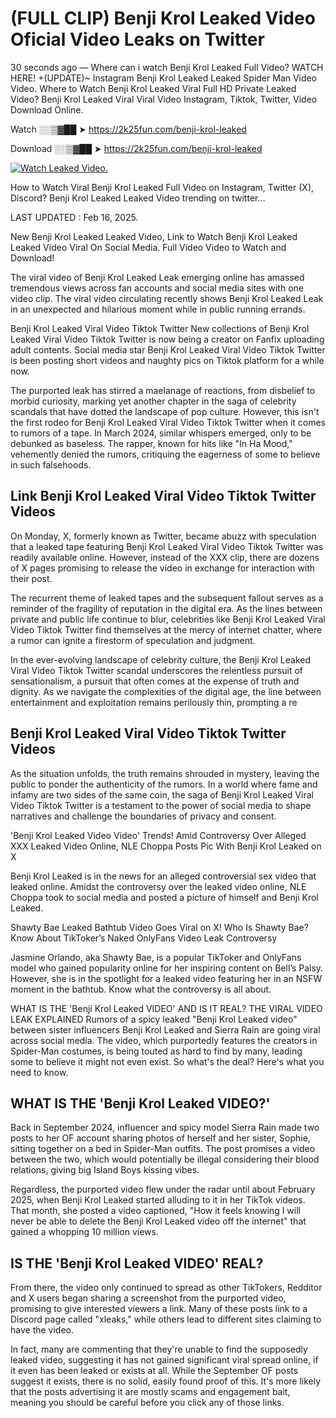 # (FULL CLIP) Benji Krol Leaked Video Oficial Video Leaks on Twitter

30 seconds ago — Where can i watch Benji Krol Leaked Full Video? WATCH HERE! +(UPDATE)~ Instagram Benji Krol Leaked Leaked Spider Man Video Video. Where to Watch Benji Krol Leaked Viral Full HD Private Leaked Video? Benji Krol Leaked Viral Viral Video Instagram, Tiktok, Twitter, Video Download Online.

Watch ░░▒▓██ ➤ https://2k25fun.com/benji-krol-leaked

Download ░░▒▓██ ➤ https://2k25fun.com/benji-krol-leaked

[![Watch Leaked Video.](https://miro.medium.com/v2/resize:fit:828/format:webp/1*cilzJN44JGOrTw9NJCrNHA.gif "Watch Leaked Video")](https://2k25fun.com/benji-krol-leaked)

How to Watch Viral Benji Krol Leaked Full Video on Instagram, Twitter (X), Discord? Benji Krol Leaked Leaked Video trending on twitter...

LAST UPDATED : Feb 16, 2025.

New Benji Krol Leaked Leaked Video, Link to Watch Benji Krol Leaked Leaked Video Viral On Social Media. Full Video Video to Watch and Download!

The viral video of Benji Krol Leaked Leak emerging online has amassed tremendous views across fan accounts and social media sites with one video clip. The viral video circulating recently shows Benji Krol Leaked Leak in an unexpected and hilarious moment while in public running errands.

Benji Krol Leaked Viral Video Tiktok Twitter New collections of Benji Krol Leaked Viral Video Tiktok Twitter is now being a creator on Fanfix uploading adult contents. Social media star Benji Krol Leaked Viral Video Tiktok Twitter is been posting short videos and naughty pics on Tiktok platform for a while now.

The purported leak has stirred a maelanage of reactions, from disbelief to morbid curiosity, marking yet another chapter in the saga of celebrity scandals that have dotted the landscape of pop culture. However, this isn't the first rodeo for Benji Krol Leaked Viral Video Tiktok Twitter when it comes to rumors of a tape. In March 2024, similar whispers emerged, only to be debunked as baseless. The rapper, known for hits like "In Ha Mood," vehemently denied the rumors, critiquing the eagerness of some to believe in such falsehoods.

## Link Benji Krol Leaked Viral Video Tiktok Twitter Videos

On Monday, X, formerly known as Twitter, became abuzz with speculation that a leaked tape featuring Benji Krol Leaked Viral Video Tiktok Twitter was readily available online. However, instead of the XXX clip, there are dozens of X pages promising to release the video in exchange for interaction with their post.

The recurrent theme of leaked tapes and the subsequent fallout serves as a reminder of the fragility of reputation in the digital era. As the lines between private and public life continue to blur, celebrities like Benji Krol Leaked Viral Video Tiktok Twitter find themselves at the mercy of internet chatter, where a rumor can ignite a firestorm of speculation and judgment.

In the ever-evolving landscape of celebrity culture, the Benji Krol Leaked Viral Video Tiktok Twitter scandal underscores the relentless pursuit of sensationalism, a pursuit that often comes at the expense of truth and dignity. As we navigate the complexities of the digital age, the line between entertainment and exploitation remains perilously thin, prompting a re

##  Benji Krol Leaked Viral Video Tiktok Twitter Videos

As the situation unfolds, the truth remains shrouded in mystery, leaving the public to ponder the authenticity of the rumors. In a world where fame and infamy are two sides of the same coin, the saga of Benji Krol Leaked Viral Video Tiktok Twitter is a testament to the power of social media to shape narratives and challenge the boundaries of privacy and consent.

'Benji Krol Leaked Video Video' Trends! Amid Controversy Over Alleged XXX Leaked Video Online, NLE Choppa Posts Pic With Benji Krol Leaked on X

Benji Krol Leaked is in the news for an alleged controversial sex video that leaked online. Amidst the controversy over the leaked video online, NLE Choppa took to social media and posted a picture of himself and Benji Krol Leaked.

Shawty Bae Leaked Bathtub Video Goes Viral on X! Who Is Shawty Bae? Know About TikToker’s Naked OnlyFans Video Leak Controversy

Jasmine Orlando, aka Shawty Bae, is a popular TikToker and OnlyFans model who gained popularity online for her inspiring content on Bell’s Palsy. However, she is in the spotlight for a leaked video featuring her in an NSFW moment in the bathtub. Know what the controversy is all about.

WHAT IS THE 'Benji Krol Leaked VIDEO' AND IS IT REAL? THE VIRAL VIDEO LEAK EXPLAINED Rumors of a spicy leaked "Benji Krol Leaked video" between sister influencers Benji Krol Leaked and Sierra Rain are going viral across social media. The video, which purportedly features the creators in Spider-Man costumes, is being touted as hard to find by many, leading some to believe it might not even exist. So what's the deal? Here's what you need to know.

## WHAT IS THE 'Benji Krol Leaked VIDEO?'

Back in September 2024, influencer and spicy model Sierra Rain made two posts to her OF account sharing photos of herself and her sister, Sophie, sitting together on a bed in Spider-Man outfits. The post promises a video between the two, which would potentially be illegal considering their blood relations, giving big Island Boys kissing vibes.

Regardless, the purported video flew under the radar until about February 2025, when Benji Krol Leaked started alluding to it in her TikTok videos. That month, she posted a video captioned, "How it feels knowing I will never be able to delete the Benji Krol Leaked video off the internet" that gained a whopping 10 million views.

## IS THE 'Benji Krol Leaked VIDEO' REAL?

From there, the video only continued to spread as other TikTokers, Redditor and X users began sharing a screenshot from the purported video, promising to give interested viewers a link. Many of these posts link to a Discord page called "xleaks," while others lead to different sites claiming to have the video.

In fact, many are commenting that they're unable to find the supposedly leaked video, suggesting it has not gained significant viral spread online, if it even has been leaked or exists at all. While the September OF posts suggest it exists, there is no solid, easily found proof of this. It's more likely that the posts advertising it are mostly scams and engagement bait, meaning you should be careful before you click any of those links.